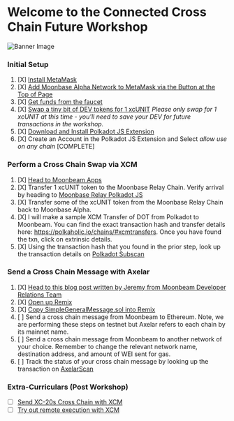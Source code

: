 # Welcome to the Connected Cross Chain Future Workshop
![Banner Image](https://img.evbuc.com/https%3A%2F%2Fcdn.evbuc.com%2Fimages%2F328876259%2F968804569553%2F1%2Foriginal.20220803-041427?w=800&auto=format%2Ccompress&q=75&sharp=10&rect=0%2C0%2C2160%2C1080&s=de861d8a239e58076f7fa0b7b2b0aa43)

### Initial Setup

1. [X] [Install MetaMask](https://metamask.io/)
2. [X] [Add Moonbase Alpha Network to MetaMask via the Button at the Top of Page](https://docs.moonbeam.network/)
3. [X] [Get funds from the faucet](https://apps.moonbeam.network/moonbase-alpha/faucet/)
4. [X] [Swap a tiny bit of DEV tokens for 1 xcUNIT](https://moonbeam-swap.netlify.app/#/swap) *Please only swap for 1 xcUNIT at this time - you'll need to save your DEV for future transactions in the workshop.* 
5. [X] [Download and Install Polkadot JS Extension](https://polkadot.js.org/extension/)
6. [X] Create an Account in the Polkadot JS Extension and Select *allow use on any chain*
[COMPLETE]
### Perform a Cross Chain Swap via XCM
1. [X] [Head to Moonbeam Apps](https://apps.moonbeam.network/moonbase-alpha/)
2. [X] Transfer 1 xcUNIT token to the Moonbase Relay Chain. Verify arrival by heading to [Moonbase Relay Polkadot JS](https://polkadot.js.org/apps/?rpc=wss%3A%2F%2Ffrag-moonbase-relay-rpc-ws.g.moonbase.moonbeam.network#/accounts)
3. [X] Transfer some of the xcUNIT token from the Moonbase Relay Chain back to Moonbase Alpha.
4. [X] I will make a sample XCM Transfer of DOT from Polkadot to Moonbeam. You can find the exact transaction hash and transfer details here: https://polkaholic.io/chains/#xcmtransfers. Once you have found the txn, click on extrinsic details.
5. [X] Using the transaction hash that you found in the prior step, look up the transaction details on [Polkadot Subscan](https://polkadot.subscan.io/)

### Send a Cross Chain Message with Axelar
1. [X] [Head to this blog post written by Jeremy from Moonbeam Developer Relations Team](https://moonbeam.network/blog/connected-contracts-axelar/)
2. [X] [Open up Remix](http://remix.ethereum.org/)
3. [X] [Copy SimpleGeneralMessage.sol into Remix](https://gist.github.com/jboetticher/0188244031df80e9b180568e30bfa7a5)
4. [ ] Send a cross chain message from Moonbeam to Ethereum. Note, we are performing these steps on testnet but Axelar refers to each chain by its mainnet name.
5. [ ] Send a cross chain message from Moonbeam to another network of your choice. Remember to change the relevant network name, destination address, and amount of WEI sent for gas. 
6. [ ] Track the status of your cross chain message by looking up the transaction on [AxelarScan](https://testnet.axelarscan.io/)

### Extra-Curriculars (Post Workshop) 
* [ ] [Send XC-20s Cross Chain with XCM](https://docs.moonbeam.network/builders/xcm/xc20/xtokens/) 
* [ ] [Try out remote execution with XCM](https://docs.moonbeam.network/builders/xcm/xcm-transactor/)
